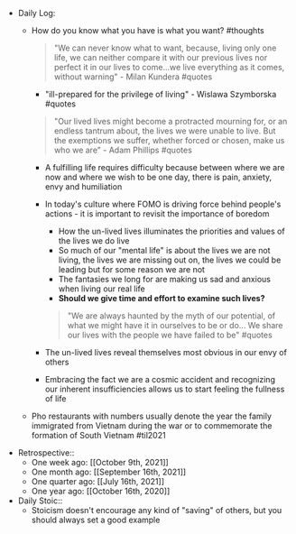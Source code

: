 - Daily Log:
    - How do you know what you have is what you want? #thoughts
        > "We can never know what to want, because, living only one life, we can neither compare it with our previous lives nor perfect it in our lives to come...we live everything as it comes, without warning" - Milan Kundera #quotes
        - "ill-prepared for the privilege of living" - Wislawa Szymborska #quotes
        > "Our lived lives might become a protracted mourning for, or an endless tantrum about, the lives we were unable to live. But the exemptions we suffer, whether forced or chosen, make us who we are" - Adam Phillips #quotes

        - A fulfilling life requires difficulty because between where we are now and where we wish to be one day, there is pain, anxiety, envy and humiliation
        - In today's culture where FOMO is driving force behind people's actions - it is important to revisit the importance of boredom
            - How the un-lived lives illuminates the priorities and values of the lives we do live
            - So much of our "mental life" is about the lives we are not living, the lives we are missing out on, the lives we could be leading but for some reason we are not
            - The fantasies we long for are making us sad and anxious when living our real life
            - __Should we give time and effort to examine such lives?__
            > "We are always haunted by the myth of our potential, of what we might have it in ourselves to be or do... We share our lives with the people we have failed to be" #quotes


        - The un-lived lives reveal themselves most obvious in our envy of others
        - Embracing the fact we are a cosmic accident and recognizing our inherent insufficiencies allows us to start feeling the fullness of life
    - Pho restaurants with numbers usually denote the year the family immigrated from Vietnam during the war or to commemorate the formation of South Vietnam #til2021
- Retrospective::
    - One week ago: [[October 9th, 2021]]
    - One month ago: [[September 16th, 2021]]
    - One quarter ago: [[July 16th, 2021]]
    - One year ago: [[October 16th, 2020]]
- Daily Stoic::
    - Stoicism doesn't encourage any kind of "saving" of others, but you should always set a good example
